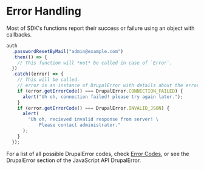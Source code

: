 # Error Handling

Most of SDK's functions report their success or failure using an object with callbacks.

```js {8,11}
auth
  .passwordResetByMail("admin@example.com")
  .then(() => {
    // This function will *not* be called in case of `Error`.
  })
  .catch((error) => {
    // This will be called.
    // error is an instance of DrupalError with details about the error.
    if (error.getErrorCode() === DrupalError.CONNECTION_FAILED) {
      alert("Uh oh, connection failed! please try again later.");
    }
    if (error.getErrorCode() === DrupalError.INVALID_JSON) {
      alert(
        "Uh oh, recieved invalid response from server! \
            Please contact administrator."
      );
    }
  });
```

For a list of all possible DrupalError codes, check [Error Codes](guide/error-codes), or see the DrupalError section of the JavaScript API DrupalError.
